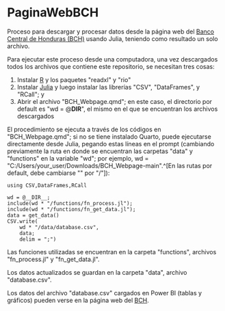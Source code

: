 # PaginaWebBCH
Proceso para descargar y procesar datos desde la página web del [Banco Central de Honduras (BCH)](https://www.bch.hn/) usando Julia, teniendo como resultado un solo archivo.

Para ejecutar este proceso desde una computadora, una vez descargados todos los archivos que contiene este repositorio, se necesitan tres cosas:
1) Instalar [R](https://cran.r-project.org/bin/windows/base/) y los paquetes "readxl" y "rio"
2) Instalar [Julia](https://julialang.org/downloads/) y luego instalar las librerías "CSV", "DataFrames", y "RCall"; y
3) Abrir el archivo "BCH_Webpage.qmd"; en este caso, el directorio por default es "wd = @__DIR__", el mismo en el que se encuentran los archivos descargados

El procedimiento se ejecuta a través de los códigos en "BCH_Webpage.qmd"; si no se tiene instalado Quarto, puede ejecutarse directamente desde Julia, pegando estas líneas en el prompt (cambiando previamente la ruta en donde se encuentran las carpetas "data" y "functions" en la variable "wd"; por ejemplo, wd = "C:/Users/your_user/Downloads/BCH_Webpage-main".^[En las rutas por default, debe cambiarse "\" por "/"]):

```
using CSV,DataFrames,RCall

wd = @__DIR__;
include(wd * "/functions/fn_process.jl");
include(wd * "/functions/fn_get_data.jl");
data = get_data()
CSV.write(
    wd * "/data/database.csv",
    data;
    delim = ";")
````

Las funciones utilizadas se encuentran en la carpeta "functions", archivos "fn_process.jl" y "fn_get_data.jl".

Los datos actualizados se guardan en la carpeta "data", archivo "database.csv".

Los datos del archivo "database.csv" cargados en Power BI (tablas y gráficos) pueden verse en la página web del [BCH](https://www.bch.hn/estadisticas-y-publicaciones-economicas/reportes-dinamicos/series-estadisticas-consolidadas).
